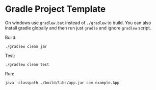 # Gradle Project Template

On windows use `gradlew.bat` instead of `./gradlew` to build.
You can also install gradle globally and then run just `gradle` and ignore `gradlew` script.

Build:

    ./gradlew clean jar

Test:

    ./gradlew clean test

Run:

    java -classpath ./build/libs/app.jar com.example.App

